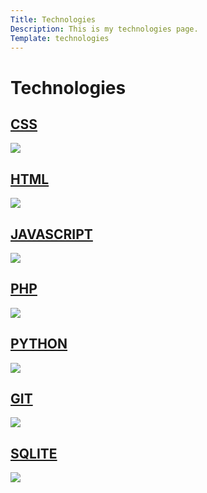 ```yaml
---
Title: Technologies
Description: This is my technologies page.
Template: technologies
---
```


Technologies
==========================

<div class="tech-box css">
    <h2><a href="technology/css" title="CSS">CSS</a></h2>
    <img src="%base_url%/assets/img/css.jpg">
</div>

<div class="tech-box html">
    <h2><a href="technology/html" title="CSS">HTML</a></h2>
    <img src="%base_url%/assets/img/html.jpg">
</div>

<div class="tech-box java">
    <h2><a href="technology/javascript" title="CSS">JAVASCRIPT</a></h2>
    <img src="%base_url%/assets/img/python.jpg">
</div>

<div class="tech-box php">
    <h2><a href="technology/php" title="CSS">PHP</a></h2>
    <img src="%base_url%/assets/img/php.jpg">
</div>

<div class="tech-box python">
    <h2><a href="technology/python" title="CSS">PYTHON</a></h2>
    <img src="%base_url%/assets/img/java.jpg">
</div>

<div class="tech-box git">
    <h2><a href="technology/git" title="CSS">GIT</a></h2>
    <img src="%base_url%/assets/img/git.jpg">
</div>

<div class="tech-box sqlite">
    <h2><a href="technology/sqlite" title="CSS">SQLITE</a></h2>
    <img src="%base_url%/assets/img/sqlite.jpg">
</div>
